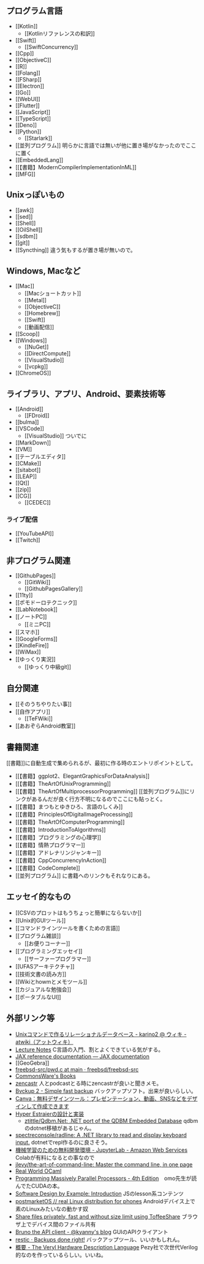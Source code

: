 ## プログラム言語

- [[Kotlin]]
   - [[Kotlinリファレンスの和訳]]
- [[Swift]]
   - [[SwiftConcurrency]]
- [[Cpp]]
- [[ObjectiveC]]
- [[R]]
- [[Folang]]
- [[FSharp]]
- [[Electron]]
- [[Go]]
- [[WebUI]]
- [[Flutter]]
- [[JavaScript]]
- [[TypeScript]]
- [[Deno]]
- [[Python]]
  - [[Starlark]]
- [[並列プログラム]] 明らかに言語では無いが他に置き場がなかったのでここに置く
- [[EmbeddedLang]]
- [[【書籍】ModernCompilerImplementationInML]]
- [[MFG]]

## Unixっぽいもの

- [[awk]]
- [[sed]]
- [[Shell]]
- [[OilShell]]
- [[sdbm]]
- [[git]]
- [[Syncthing]] 違う気もするが置き場が無いので。

## Windows, Macなど

- [[Mac]]
   - [[Macショートカット]]
   - [[Metal]]
   - [[ObjectiveC]]
   - [[Homebrew]]
   - [[Swift]]
   - [[動画配信]]
- [[Scoop]]
- [[Windows]]
  - [[NuGet]]
  - [[DirectCompute]]
  - [[VisualStudio]]
  - [[vcpkg]]
- [[ChromeOS]]

## ライブラリ、アプリ、Android、要素技術等

- [[Android]]
  - [[FDroid]]
- [[bulma]]
- [[VSCode]]
  - [[VisualStudio]] ついでに
- [[MarkDown]]
- [[VM]]
- [[テーブルエディタ]]
- [[CMake]]
- [[sitabot]]
- [[LEAP]]
- [[Qt]]
- [[zip]]
- [[CG]]
  - [[CEDEC]]

### ライブ配信

- [[YouTubeAPI]]
- [[Twitch]]

## 非プログラム関連

- [[GithubPages]]
  - [[GitWiki]]
  - [[GithubPagesGallery]]
- [[11ty]]
- [[ポモドーロテクニック]]
- [[LabNotebook]]
- [[ノートPC]]
  - [[ミニPC]]
- [[スマホ]]
- [[GoogleForms]]
- [[KindleFire]]
- [[WiMax]]
- [[ゆっくり実況]]
  - [[ゆっくり中級git]]

## 自分関連

- [[そのうちやりたい事]]
- [[自作アプリ]]
  - [[TeFWiki]]
- [[あおぞらAndroid教室]]

## 書籍関連

[[書籍]]に自動生成で集められるが、最初に作る時のエントリポイントとして。

- [[【書籍】ggplot2、ElegantGraphicsForDataAnalysis]]
- [[【書籍】TheArtOfUnixProgramming]]
- [[【書籍】TheArtOfMultiprocessorProgramming]] [[並列プログラム]]にリンクがあるんだが良く行方不明になるのでここにも貼っとく。
- [[【書籍】まつもとゆきひろ、言語のしくみ]]
- [[【書籍】PrinciplesOfDigitalImageProcessing]]
- [[【書籍】TheArtOfComputerProgramming]]
- [[【書籍】IntroductionToAlgorithms]]
- [[【書籍】プログラミングの心理学]]
- [[【書籍】情熱プログラマー]]
- [[【書籍】アドレナリンジャンキー]]
- [[【書籍】CppConcurrencyInAction]]
- [[【書籍】CodeComplete]]
- [[並列プログラム]] に書籍へのリンクもそれなりにある。

## エッセイ的なもの

- [[CSVのプロットはもうちょっと簡単にならないか]]
- [[Unix的GUIツール]]
- [[コマンドラインツールを書くための言語]]
- [[プログラム雑談]]
   - [[お便りコーナー]]
- [[プログラミングエッセイ]]
   - [[サーファープログラマー]]
- [[UFASアーキテクチャ]]
- [[技術文書の読み方]]
- [[Wikiとhowmとメモツール]]
- [[カジュアルな勉強会]]
- [[ポータブルなUI]]

## 外部リンク等

- [Unixコマンドで作るリレーショナルデータベース - karino2 @ ウィキ - atwiki（アットウィキ）](https://w.atwiki.jp/karino2/pages/42.html)
- [Lecture Notes](https://tcs.c.titech.ac.jp/csbook/c_lang/index.html) C言語の入門、割とよくできている気がする。
- [JAX reference documentation — JAX documentation](https://jax.readthedocs.io/en/latest/index.html)
- [[GeoGebra]]
- [freebsd-src/pwd.c at main · freebsd/freebsd-src](https://github.com/freebsd/freebsd-src/blob/main/bin/pwd/pwd.c)
- [CommonsWare's Books](https://commonsware.com/catalog)
- [zencastr](https://zencastr.com/) 人とpodcastとる時にzencastrが良いと聞きメモ。
- [Bvckup 2 - Simple fast backup](https://bvckup2.com/) バックアップソフト。出来が良いらしい。
- [Canva：無料デザインツール：プレゼンテーション、動画、SNSなどをデザインして作成できます](https://www.canva.com/ja_jp/)
- [Hyper Estraierの設計と実装](https://www.slideshare.net/rawwell/hyper-estraier-presentation)
   - [ztittle/Qdbm.Net: .NET port of the QDBM Embedded Database](https://github.com/ztittle/Qdbm.Net) qdbmのdotnet移植があるじゃん。
- [spectreconsole/radline: A .NET library to read and display keyboard input.](https://github.com/spectreconsole/radline) dotnetでrepl作るのに良さそう。
- [機械学習のための無料開発環境 - JupyterLab - Amazon Web Services](https://aws.amazon.com/jp/sagemaker/studio-lab/) Colabが有料になるとの事なので
- [jlevy/the-art-of-command-line: Master the command line, in one page](https://github.com/jlevy/the-art-of-command-line)
- [Real World OCaml](https://dev.realworldocaml.org/toc.html)
- [Programming Massively Parallel Processors - 4th Edition](https://www.elsevier.com/books/programming-massively-parallel-processors/hwu/978-0-323-91231-0)　omo先生が読んでたCUDAの本。
- [Software Design by Example: Introduction](https://third-bit.com/sdxjs/introduction/) JSのlesson系コンテンツ
- [postmarketOS // real Linux distribution for phones](https://postmarketos.org/) Androidデバイス上で素のLinuxみたいなの動かす奴
- [Share files privately, fast and without size limit using ToffeeShare](https://toffeeshare.com/) ブラウザ上でデバイス間のファイル共有
- [Bruno the API client - @kyanny's blog](https://blog.kyanny.me/entry/2024/09/13/160600) GUIのAPIクライアント
- [restic · Backups done right!](https://restic.net/) バックアップツール、いいかもしれん。
- [概要 - The Veryl Hardware Description Language](https://doc.veryl-lang.org/book/ja/01_introduction.html) Pezy社で次世代Verilog的なのを作っているらしい。いいね。